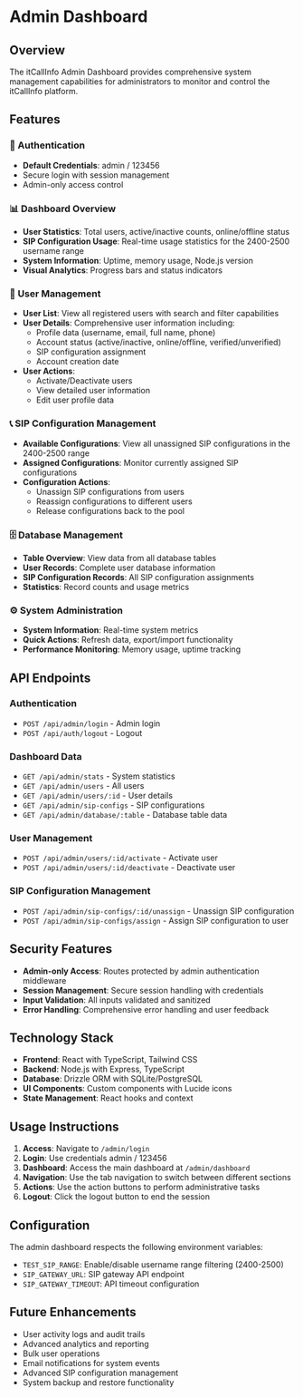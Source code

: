 # Admin Dashboard

## Overview
The itCallInfo Admin Dashboard provides comprehensive system management capabilities for administrators to monitor and control the itCallInfo platform.

## Features

### 🔐 Authentication
- **Default Credentials**: admin / 123456
- Secure login with session management
- Admin-only access control

### 📊 Dashboard Overview
- **User Statistics**: Total users, active/inactive counts, online/offline status
- **SIP Configuration Usage**: Real-time usage statistics for the 2400-2500 username range
- **System Information**: Uptime, memory usage, Node.js version
- **Visual Analytics**: Progress bars and status indicators

### 👥 User Management
- **User List**: View all registered users with search and filter capabilities
- **User Details**: Comprehensive user information including:
  - Profile data (username, email, full name, phone)
  - Account status (active/inactive, online/offline, verified/unverified)
  - SIP configuration assignment
  - Account creation date
- **User Actions**:
  - Activate/Deactivate users
  - View detailed user information
  - Edit user profile data

### 📞 SIP Configuration Management
- **Available Configurations**: View all unassigned SIP configurations in the 2400-2500 range
- **Assigned Configurations**: Monitor currently assigned SIP configurations
- **Configuration Actions**:
  - Unassign SIP configurations from users
  - Reassign configurations to different users
  - Release configurations back to the pool

### 🗄️ Database Management
- **Table Overview**: View data from all database tables
- **User Records**: Complete user database information
- **SIP Configuration Records**: All SIP configuration assignments
- **Statistics**: Record counts and usage metrics

### ⚙️ System Administration
- **System Information**: Real-time system metrics
- **Quick Actions**: Refresh data, export/import functionality
- **Performance Monitoring**: Memory usage, uptime tracking

## API Endpoints

### Authentication
- `POST /api/admin/login` - Admin login
- `POST /api/auth/logout` - Logout

### Dashboard Data
- `GET /api/admin/stats` - System statistics
- `GET /api/admin/users` - All users
- `GET /api/admin/users/:id` - User details
- `GET /api/admin/sip-configs` - SIP configurations
- `GET /api/admin/database/:table` - Database table data

### User Management
- `POST /api/admin/users/:id/activate` - Activate user
- `POST /api/admin/users/:id/deactivate` - Deactivate user

### SIP Configuration Management
- `POST /api/admin/sip-configs/:id/unassign` - Unassign SIP configuration
- `POST /api/admin/sip-configs/assign` - Assign SIP configuration to user

## Security Features

- **Admin-only Access**: Routes protected by admin authentication middleware
- **Session Management**: Secure session handling with credentials
- **Input Validation**: All inputs validated and sanitized
- **Error Handling**: Comprehensive error handling and user feedback

## Technology Stack

- **Frontend**: React with TypeScript, Tailwind CSS
- **Backend**: Node.js with Express, TypeScript
- **Database**: Drizzle ORM with SQLite/PostgreSQL
- **UI Components**: Custom components with Lucide icons
- **State Management**: React hooks and context

## Usage Instructions

1. **Access**: Navigate to `/admin/login`
2. **Login**: Use credentials admin / 123456
3. **Dashboard**: Access the main dashboard at `/admin/dashboard`
4. **Navigation**: Use the tab navigation to switch between different sections
5. **Actions**: Use the action buttons to perform administrative tasks
6. **Logout**: Click the logout button to end the session

## Configuration

The admin dashboard respects the following environment variables:
- `TEST_SIP_RANGE`: Enable/disable username range filtering (2400-2500)
- `SIP_GATEWAY_URL`: SIP gateway API endpoint
- `SIP_GATEWAY_TIMEOUT`: API timeout configuration

## Future Enhancements

- User activity logs and audit trails
- Advanced analytics and reporting
- Bulk user operations
- Email notifications for system events
- Advanced SIP configuration management
- System backup and restore functionality 